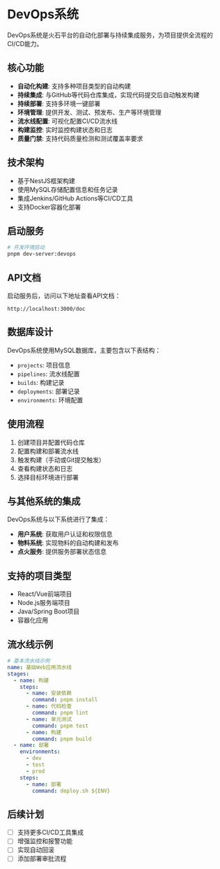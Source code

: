 # DevOps系统

DevOps系统是火石平台的自动化部署与持续集成服务，为项目提供全流程的CI/CD能力。

## 核心功能

- **自动化构建**: 支持多种项目类型的自动构建
- **持续集成**: 与GitHub等代码仓库集成，实现代码提交后自动触发构建
- **持续部署**: 支持多环境一键部署
- **环境管理**: 提供开发、测试、预发布、生产等环境管理
- **流水线配置**: 可视化配置CI/CD流水线
- **构建监控**: 实时监控构建状态和日志
- **质量门禁**: 支持代码质量检测和测试覆盖率要求

## 技术架构

- 基于NestJS框架构建
- 使用MySQL存储配置信息和任务记录
- 集成Jenkins/GitHub Actions等CI/CD工具
- 支持Docker容器化部署

## 启动服务

```bash
# 开发环境启动
pnpm dev-server:devops
```

## API文档

启动服务后，访问以下地址查看API文档：

```
http://localhost:3000/doc
```

## 数据库设计

DevOps系统使用MySQL数据库，主要包含以下表结构：

- `projects`: 项目信息
- `pipelines`: 流水线配置
- `builds`: 构建记录
- `deployments`: 部署记录
- `environments`: 环境配置

## 使用流程

1. 创建项目并配置代码仓库
2. 配置构建和部署流水线
3. 触发构建（手动或Git提交触发）
4. 查看构建状态和日志
5. 选择目标环境进行部署

## 与其他系统的集成

DevOps系统与以下系统进行了集成：

- **用户系统**: 获取用户认证和权限信息
- **物料系统**: 实现物料的自动构建和发布
- **点火服务**: 提供服务部署状态信息

## 支持的项目类型

- React/Vue前端项目
- Node.js服务端项目
- Java/Spring Boot项目
- 容器化应用

## 流水线示例

```yaml
# 基本流水线示例
name: 基础Web应用流水线
stages:
  - name: 构建
    steps:
      - name: 安装依赖
        command: pnpm install
      - name: 代码检查
        command: pnpm lint
      - name: 单元测试
        command: pnpm test
      - name: 构建
        command: pnpm build
  - name: 部署
    environments:
      - dev
      - test
      - prod
    steps:
      - name: 部署
        command: deploy.sh ${ENV}
```

## 后续计划

- [ ] 支持更多CI/CD工具集成
- [ ] 增强监控和报警功能
- [ ] 实现自动回滚
- [ ] 添加部署审批流程 